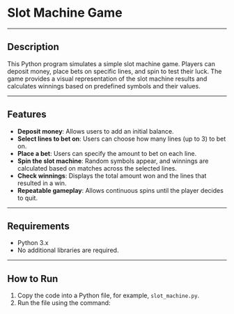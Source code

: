 # Slot Machine Game

---

## Description
This Python program simulates a simple slot machine game. Players can deposit money, place bets on specific lines, and spin to test their luck. The game provides a visual representation of the slot machine results and calculates winnings based on predefined symbols and their values.

---

## Features
- **Deposit money**: Allows users to add an initial balance.
- **Select lines to bet on**: Users can choose how many lines (up to 3) to bet on.
- **Place a bet**: Users can specify the amount to bet on each line.
- **Spin the slot machine**: Random symbols appear, and winnings are calculated based on matches across the selected lines.
- **Check winnings**: Displays the total amount won and the lines that resulted in a win.
- **Repeatable gameplay**: Allows continuous spins until the player decides to quit.

---

## Requirements
- Python 3.x
- No additional libraries are required.

---

## How to Run
1. Copy the code into a Python file, for example, `slot_machine.py`.
2. Run the file using the command:

